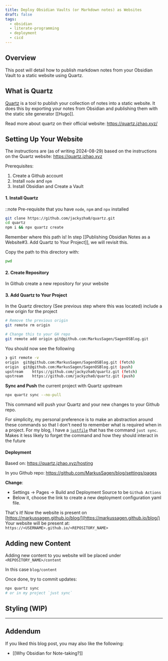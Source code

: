 ```yaml
---
title: Deploy Obsidian Vaults (or Markdown notes) as Websites
draft: false
tags:
  - obsidian
  - literate-programming
  - deployment
  - cicd
---
```


## Overview

This post will detail how to publish markdown notes from your Obsidian Vault to a static website using Quartz.

## What is Quartz

[Quartz](https://github.com/jackyzha0/quartz) is a tool to publish your collection of notes into a static website. It does this by exporting your notes from Obsidian and publishing them with the static site generator [[Hugo]].

Read more about quartz on their official website: https://quartz.jzhao.xyz/

## Setting Up Your Website

The instructions are (as of writing 2024-08-29) based on the instructions on the Quartz website: https://quartz.jzhao.xyz

Prerequisites:

1. Create a Github account
2. Install `node` and `npm`
3. Install Obsidian and Create a Vault

#### 1. Install Quartz

::note Pre-requisite that you have `node`, `npm` and `npx` installed

```sh
git clone https://github.com/jackyzha0/quartz.git
cd quartz
npm i && npx quartz create
```

Remember where this path is! In step [[Publishing Obsidian Notes as a Website#3. Add Quartz to Your Project]], we will revisit this.

Copy the path to this directory with:

```sh
pwd
```

#### 2. Create Repository

In Github create a new repository for your website

#### 3. Add Quartz to Your Project

In the Quartz directory (See previous step where this was located) include a new origin for the project

```sh
# Remove the previous origin
git remote rm origin

# Change this to your GH repo
git remote add origin git@github.com:MarkusSagen/SagenOSBlog.git
```

You should now see the following

```sh
❯ git remote -v
origin	git@github.com:MarkusSagen/SagenOSBlog.git (fetch)
origin	git@github.com:MarkusSagen/SagenOSBlog.git (push)
upstream	https://github.com/jackyzha0/quartz.git (fetch)
upstream	https://github.com/jackyzha0/quartz.git (push)
```

**Sync and Push** the current project with Quartz upstream

```sh
npx quartz sync --no-pull
```

This command will push your Quartz and your new changes to your Github repo.

For simplicity, my personal preference is to make an abstraction around these commands so that I don't need to remember what is required when in a project. For my blog, I have a [`justfile`](https://github.com/casey/just) that has the command `just sync`. Makes it less likely to forget the command and how they should interact in the future

#### Deployment

Based on: https://quartz.jzhao.xyz/hosting

In you Github repo: https://github.com/MarkusSagen/blog/settings/pages

**Change**:

- Settings -> Pages -> Build and Deployment Source to be `Github Actions`
- Below it, choose the link to create a new deployment configuration yaml file.

That's it! Now the website is present on [https://markussagen.github.io/blog/](https://markussagen.github.io/blog/)
Your website will be present at: `https://<USERNAME>.github.io/<REPOSITORY_NAME>`

## Adding new Content

Adding new content to you website will be placed under `<REPOSITORY_NAME>/content`

In this case `blog/content`

Once done, try to commit updates:

```sh
npx quartz sync
# or in my project `just sync`
```

## Styling (WIP)


---

## Addendum

If you liked this blog post, you may also like the following:

- [[Why Obsidian for Note-taking?]]
